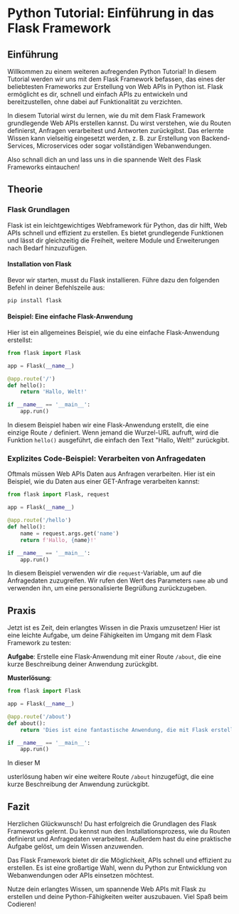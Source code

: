 # Python Tutorial: Einführung in das Flask Framework

## Einführung
Willkommen zu einem weiteren aufregenden Python Tutorial! In diesem Tutorial werden wir uns mit dem Flask Framework befassen, das eines der beliebtesten Frameworks zur Erstellung von Web APIs in Python ist. Flask ermöglicht es dir, schnell und einfach APIs zu entwickeln und bereitzustellen, ohne dabei auf Funktionalität zu verzichten.

In diesem Tutorial wirst du lernen, wie du mit dem Flask Framework grundlegende Web APIs erstellen kannst. Du wirst verstehen, wie du Routen definierst, Anfragen verarbeitest und Antworten zurückgibst. Das erlernte Wissen kann vielseitig eingesetzt werden, z. B. zur Erstellung von Backend-Services, Microservices oder sogar vollständigen Webanwendungen.

Also schnall dich an und lass uns in die spannende Welt des Flask Frameworks eintauchen!

## Theorie
### Flask Grundlagen
Flask ist ein leichtgewichtiges Webframework für Python, das dir hilft, Web APIs schnell und effizient zu erstellen. Es bietet grundlegende Funktionen und lässt dir gleichzeitig die Freiheit, weitere Module und Erweiterungen nach Bedarf hinzuzufügen.

#### Installation von Flask
Bevor wir starten, musst du Flask installieren. Führe dazu den folgenden Befehl in deiner Befehlszeile aus:

```bash
pip install flask
```

#### Beispiel: Eine einfache Flask-Anwendung
Hier ist ein allgemeines Beispiel, wie du eine einfache Flask-Anwendung erstellst:

```python
from flask import Flask

app = Flask(__name__)

@app.route('/')
def hello():
    return 'Hallo, Welt!'

if __name__ == '__main__':
    app.run()
```

In diesem Beispiel haben wir eine Flask-Anwendung erstellt, die eine einzige Route `/` definiert. Wenn jemand die Wurzel-URL aufruft, wird die Funktion `hello()` ausgeführt, die einfach den Text "Hallo, Welt!" zurückgibt.

### Explizites Code-Beispiel: Verarbeiten von Anfragedaten
Oftmals müssen Web APIs Daten aus Anfragen verarbeiten. Hier ist ein Beispiel, wie du Daten aus einer GET-Anfrage verarbeiten kannst:

```python
from flask import Flask, request

app = Flask(__name__)

@app.route('/hello')
def hello():
    name = request.args.get('name')
    return f'Hallo, {name}!'

if __name__ == '__main__':
    app.run()
```

In diesem Beispiel verwenden wir die `request`-Variable, um auf die Anfragedaten zuzugreifen. Wir rufen den Wert des Parameters `name` ab und verwenden ihn, um eine personalisierte Begrüßung zurückzugeben.

## Praxis
Jetzt ist es Zeit, dein erlangtes Wissen in die Praxis umzusetzen! Hier ist eine leichte Aufgabe, um deine Fähigkeiten im Umgang mit dem Flask Framework zu testen:

**Aufgabe**: Erstelle eine Flask-Anwendung mit einer Route `/about`, die eine kurze Beschreibung deiner Anwendung zurückgibt.

**Musterlösung**:
```python
from flask import Flask

app = Flask(__name__)

@app.route('/about')
def about():
    return 'Dies ist eine fantastische Anwendung, die mit Flask erstellt wurde!'

if __name__ == '__main__':
    app.run()
```

In dieser M

usterlösung haben wir eine weitere Route `/about` hinzugefügt, die eine kurze Beschreibung der Anwendung zurückgibt.

## Fazit
Herzlichen Glückwunsch! Du hast erfolgreich die Grundlagen des Flask Frameworks gelernt. Du kennst nun den Installationsprozess, wie du Routen definierst und Anfragedaten verarbeitest. Außerdem hast du eine praktische Aufgabe gelöst, um dein Wissen anzuwenden.

Das Flask Framework bietet dir die Möglichkeit, APIs schnell und effizient zu erstellen. Es ist eine großartige Wahl, wenn du Python zur Entwicklung von Webanwendungen oder APIs einsetzen möchtest.

Nutze dein erlangtes Wissen, um spannende Web APIs mit Flask zu erstellen und deine Python-Fähigkeiten weiter auszubauen. Viel Spaß beim Codieren!